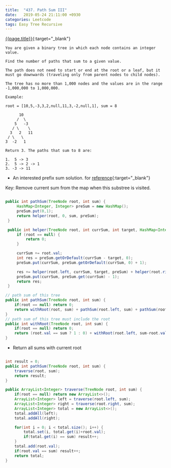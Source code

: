 ```yaml
---
title:  "437. Path Sum III"
date:   2019-05-24 21:11:00 +0930
categories: Leetcode
tags: Easy Tree Recursive
---
```


[{{page.title}}](https://leetcode.com/problems/path-sum-iii/){:target="_blank"}

    You are given a binary tree in which each node contains an integer value.

    Find the number of paths that sum to a given value.

    The path does not need to start or end at the root or a leaf, but it must go downwards (traveling only from parent nodes to child nodes).

    The tree has no more than 1,000 nodes and the values are in the range -1,000,000 to 1,000,000.

    Example:

    root = [10,5,-3,3,2,null,11,3,-2,null,1], sum = 8

          10
         /  \
        5   -3
       / \    \
      3   2   11
     / \   \
    3  -2   1

    Return 3. The paths that sum to 8 are:

    1.  5 -> 3
    2.  5 -> 2 -> 1
    3. -3 -> 11




* An interested prefix sum solution. for
[reference](https://leetcode.com/problems/path-sum-iii/discuss/91878/17-ms-O(n)-java-Prefix-sum-method){:target="_blank"}

Key: Remove current sum from the map when this substree is visited.

```java

public int pathSum(TreeNode root, int sum) {
     HashMap<Integer, Integer> preSum = new HashMap();
     preSum.put(0,1);
     return helper(root, 0, sum, preSum);
 }

 public int helper(TreeNode root, int currSum, int target, HashMap<Integer, Integer> preSum) {
     if (root == null) {
         return 0;
     }

     currSum += root.val;
     int res = preSum.getOrDefault(currSum - target, 0);
     preSum.put(currSum, preSum.getOrDefault(currSum, 0) + 1);

     res += helper(root.left, currSum, target, preSum) + helper(root.right, currSum, target, preSum);
     preSum.put(currSum, preSum.get(currSum) - 1);
     return res;
 }

 ```

```java
// path sum of this tree
public int pathSum(TreeNode root, int sum) {
    if(root == null) return 0;
    return withRoot(root, sum) + pathSum(root.left, sum) + pathSum(root.right, sum);
}
// path sum of this tree must include the root
public int withRoot(TreeNode root, int sum) {
    if(root == null) return 0;
    return (root.val == sum ? 1 : 0) + withRoot(root.left, sum-root.val) + withRoot(root.right, sum-root.val);
}
```

* Return all sums with current root

```java

int result = 0;
public int pathSum(TreeNode root, int sum) {
    traverse(root, sum);
    return result;
}

public ArrayList<Integer> traverse(TreeNode root, int sum) {
    if(root == null) return new ArrayList<>();
    ArrayList<Integer> left = traverse(root.left, sum);
    ArrayList<Integer> right = traverse(root.right, sum);
    ArrayList<Integer> total = new ArrayList<>();
    total.addAll(left);
    total.addAll(right);

    for(int i = 0; i < total.size(); i++) {
        total.set(i, total.get(i)+root.val);
        if(total.get(i) == sum) result++;
    }
    total.add(root.val);
    if(root.val == sum) result++;
    return total;
}
```
